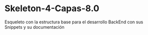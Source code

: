 # Skeleton-4-Capas-8.0
Esqueleto con la estructura base para el desarrollo BackEnd con sus Snippets y su documentación
